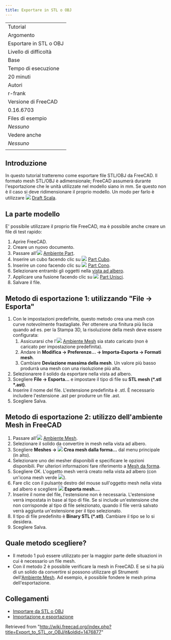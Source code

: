 ```yaml
---
title: Exportare in STL o OBJ
---
```

|  |
| --- |
| Tutorial |
| Argomento |
| Esportare in STL o OBJ |
| Livello di difficoltà |
| Base |
| Tempo di esecuzione |
| 20 minuti |
| Autori |
| r-frank |
| Versione di FreeCAD |
| 0.16.6703 |
| Files di esempio |
| *Nessuno* |
| Vedere anche |
| *Nessuno* |
|  |

## Introduzione

In questo tutorial tratteremo come esportare file STL/OBJ da FreeCAD. Il formato mesh STL/OBJ è adimensionale; FreeCAD assumerà durante l'esportazione che le unità utilizzate nel modello siano in mm. Se questo non è il caso si deve ridimensionare il proprio modello. Un modo per farlo è utilizzare ![](/images/Draft_Scale.svg) [Draft Scala](/Draft_Scale/it "Draft Scale/it").

## La parte modello

E' possibile utilizzare il proprio file FreeCAD, ma è possibile anche creare un file di test rapido:

1. Aprire FreeCAD.
2. Creare un nuovo documento.
3. Passare all'![](/images/Workbench_Part.svg) [Ambiente Part](/Part_Workbench/it "Part Workbench/it").
4. Inserire un cubo facendo clic su ![](/images/Part_Box.svg) [Part Cubo](/Part_Box/it "Part Box/it").
5. Inserire un cono facendo clic su ![](/images/Part_Cone.svg) [Part Cono](/Part_Cone/it "Part Cone/it").
6. Selezionare entrambi gli oggetti nella [vista ad albero](/Tree_view/it "Tree view/it").
7. Applicare una fusione facendo clic su ![](/images/Part_Fuse.svg) [Part Unisci](/Part_Fuse/it "Part Fuse/it").
8. Salvare il file.

## Metodo di esportazione 1: utilizzando "File → Esporta"

1. Con le impostazioni predefinite, questo metodo crea una mesh con curve notevolmente frastagliate. Per ottenere una finitura più liscia quando ad es. per la Stampa 3D, la risoluzione della mesh deve essere configurata:
   1. Assicurarsi che l'![](/images/Workbench_Mesh.svg) [Ambiente Mesh](/Mesh_Workbench/it "Mesh Workbench/it") sia stato caricato (non è caricato per impostazione predefinita).
   2. Andare in **Modifica → Preferenze... → Importa-Esporta → Formati mesh**.
   3. Cambiare **Deviazione massima della mesh**. Un valore più basso produrrà una mesh con una risoluzione più alta.
2. Selezionarere il solido da esportare nella vista ad albero.
3. Scegliere **File → Esporta...** e impostare il tipo di file su **STL mesh (\*.stl \*.ast)**.
4. Inserire il nome del file. L'estensione predefinita è .stl. È necessario includere l'estensione .ast per produrre un file .ast.
5. Scegliere Salva.

## Metodo di esportazione 2: utilizzo dell'ambiente Mesh in FreeCAD

1. Passare all'![](/images/Workbench_Mesh.svg) [Ambiente Mesh](/Mesh_Workbench "Mesh Workbench").
2. Selezionare il solido da convertire in mesh nella vista ad albero.
3. Scegliere **Meshes → ![](/images/Mesh_FromPartShape.svg) Crea mesh dalla forma...** dal menu principale (in alto).
4. Selezionare uno dei mesher disponibili e specificare le opzioni disponibili. Per ulteriori informazioni fare riferimento a [Mesh da forma](/Mesh_FromPartShape/it "Mesh FromPartShape/it").
5. Scegliere OK. L'oggetto mesh verrà creato nella vista ad albero (con un'icona mesh verde ![](/images/Workbench_Mesh.svg)).
6. Fare clic con il pulsante destro del mouse sull'oggetto mesh nella vista ad albero e scegliere **![](/images/Mesh_Export.svg) Esporta mesh...**.
7. Inserire il nome del file, l'estensione non è necessaria. L'estensione verrà impostata in base al tipo di file. Se si include un'estensione che non corrisponde al tipo di file selezionato, quando il file verrà salvato verrà aggiunta un'estensione per il tipo selezionato.
8. Il tipo di file predefinito è **Binary STL (\*.stl)**. Cambiare il tipo se lo si desidera.
9. Scegliere Salva.

## Quale metodo scegliere?

* Il metodo 1 può essere utilizzato per la maggior parte delle situazioni in cui è necessario un file mesh.
* Con il metodo 2 è possibile verificare la mesh in FreeCAD. E se si ha più di un solido da convertire si possono utilizzare gli Strumenti dell'[Ambiente Mesh](/Mesh_Workbench/it "Mesh Workbench/it"). Ad esempio, è possibile fondere le mesh prima dell'esportazione.

## Collegamenti

* [Importare da STL o OBJ](/Import_from_STL_or_OBJ/it "Import from STL or OBJ/it")
* [Importazione e esportazione](/Import_Export/it "Import Export/it")

Retrieved from "<http://wiki.freecad.org/index.php?title=Export_to_STL_or_OBJ/it&oldid=1476877>"
